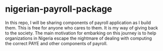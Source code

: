 # nigerian-payroll-package
In this repo, I will be sharing components of payroll application as I build them. This is free for anyone who cares to them. It is my way of giving back to the society. The main motivation for embarking on this journey is to help organizations in Nigeria escape the nightmare of dealing with computing the correct PAYE and other components of payroll. 
